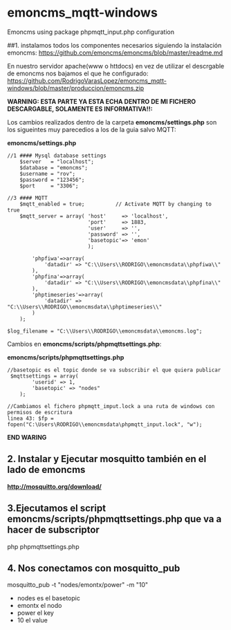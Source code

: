 # emoncms_mqtt-windows
Emoncms using package phpmqtt_input.php configuration

##1. instalamos todos los componentes necesarios siguiendo la instalación emoncms:
https://github.com/emoncms/emoncms/blob/master/readme.md

En nuestro servidor apache(www o httdocs) en vez de utilizar el descrgable de emoncms nos bajamos el que he configurado:
https://github.com/RodrigoVarasLopez/emoncms_mqtt-windows/blob/master/produccion/emoncms.zip


**WARNING: ESTA PARTE YA ESTA ECHA DENTRO DE MI FICHERO DESCARGABLE, SOLAMENTE ES INFORMATIVA!!:**

Los cambios realizados dentro de la carpeta **emoncms/settings.php** son los sigueintes muy parecedios a los de la guia salvo MQTT:

**emoncms/settings.php**
```
//1 #### Mysql database settings 
    $server   = "localhost";
    $database = "emoncms";
    $username = "rov";
    $password = "123456";
    $port     = "3306";
```   

```
//3 #### MQTT
    $mqtt_enabled = true;          // Activate MQTT by changing to true
    $mqtt_server = array( 'host'     => 'localhost',
                          'port'     => 1883,
                          'user'     => '',
                          'password' => '',
                          'basetopic'=> 'emon'
                          );
```

```
        'phpfiwa'=>array(
            'datadir' => "C:\\Users\\RODRIGO\\emoncmsdata\\phpfiwa\\"
        ),
        'phpfina'=>array(
            'datadir' => "C:\\Users\\RODRIGO\\emoncmsdata\\phpfina\\"
        ),
        'phptimeseries'=>array(
            'datadir' => "C:\\Users\\RODRIGO\\emoncmsdata\\phptimeseries\\"
        )
    );
```

```
$log_filename = "C:\\Users\\RODRIGO\\emoncmsdata\\emoncms.log";
```

Cambios en **emoncms/scripts/phpmqttsettings.php**:

**emoncms/scripts/phpmqttsettings.php**
```
//basetopic es el topic donde se va subscribir el que quiera publicar 
 $mqttsettings = array(
        'userid' => 1,
        'basetopic' => "nodes"
    );
```

```
//Cambiamos el fichero phpmqtt_imput.lock a una ruta de windows con permisos de escritura
linea 43: $fp = fopen("C:\Users\RODRIGO\\emoncmsdata\phpmqtt_input.lock", "w");
```

**END WARING**

## 2. Instalar y Ejecutar mosquitto también en el lado de emoncms
**http://mosquitto.org/download/**

## 3.Ejecutamos el script **emoncms/scripts/phpmqttsettings.php** que va a hacer de subscriptor 
php phpmqttsettings.php

## 4. Nos conectamos con mosquitto_pub 
mosquitto_pub -t "nodes/emontx/power" -m "10" 

* nodes es el basetopic
* emontx el nodo 
* power el key 
* 10 el value

